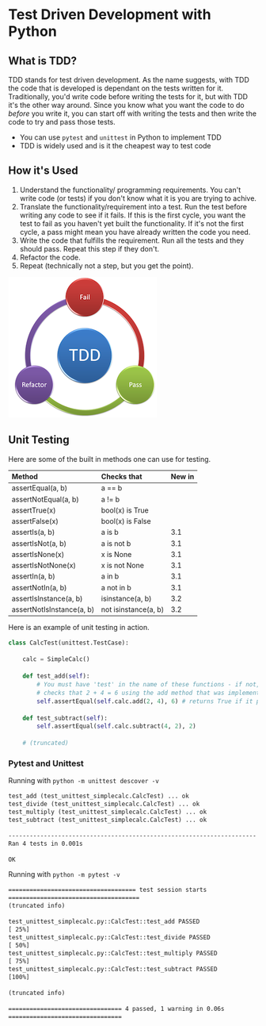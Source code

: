 # Test Driven Development with Python

## What is TDD?
TDD stands for test driven development. As the name suggests, with TDD the code that is developed is dependant on the tests written for it. Traditionally, you'd write code before writing the tests for it, but with TDD it's the other way around. Since you know what you want the code to do *before* you write it, you can start off with writing the tests and then write the code to try and pass those tests.  

- You can use ``pytest`` and ``unittest`` in Python to implement TDD
- TDD is widely used and is it the cheapest way to test code

## How it's Used 
1. Understand the functionality/ programming requirements. You can't write code (or tests) if you don't know what it is you are trying to achive.
2. Translate the functionality/requirement into a test. Run the test before writing any code to see if it fails. If this is the first cycle, you want the test to fail as you haven't yet built the functionality. If it's not the first cycle, a pass might mean you have already written the code you need.
3. Write the code that fulfills the requirement. Run all the tests and they should pass. Repeat this step if they don't.
4. Refactor the code.
5. Repeat (technically not a step, but you get the point).  

![Image showing TDD cycle](TDD.png)

## Unit Testing

Here are some of the built in methods one can use for testing.

|Method |   Checks that|   New in |
|:---|:---|:---|
|assertEqual(a, b)        |     a == b              ||
|assertNotEqual(a, b)     |     a != b              ||  
|assertTrue(x)            |    bool(x) is True     ||  
|assertFalse(x)           |    bool(x) is False    ||  
|assertIs(a, b)           |    a is b              |3.1|
|assertIsNot(a, b)        |    a is not b          |3.1|
|assertIsNone(x)          |    x is None           |3.1|
|assertIsNotNone(x)       |    x is not None       |3.1|
|assertIn(a, b)           |    a in b              |3.1|
|assertNotIn(a, b)        |    a not in b          |3.1|
|assertIsInstance(a, b)   |    isinstance(a, b)    |3.2|
|assertNotIsInstance(a, b)|    not isinstance(a, b)|3.2|

Here is an example of unit testing in action.
```python
class CalcTest(unittest.TestCase):
    
    calc = SimpleCalc()

    def test_add(self):
        # You must have 'test' in the name of these functions - if not, the python interpreter won't know what to test
        # checks that 2 + 4 = 6 using the add method that was implemented
        self.assertEqual(self.calc.add(2, 4), 6) # returns True if it passes

    def test_subtract(self):
        self.assertEqual(self.calc.subtract(4, 2), 2)

    # (truncated)
```

### Pytest and Unittest
Running with ``python -m unittest descover -v``
```
test_add (test_unittest_simplecalc.CalcTest) ... ok
test_divide (test_unittest_simplecalc.CalcTest) ... ok
test_multiply (test_unittest_simplecalc.CalcTest) ... ok
test_subtract (test_unittest_simplecalc.CalcTest) ... ok

----------------------------------------------------------------------
Ran 4 tests in 0.001s

OK
```

Running with ``python -m pytest -v``
```
==================================== test session starts =====================================
(truncated info)

test_unittest_simplecalc.py::CalcTest::test_add PASSED                                  [ 25%] 
test_unittest_simplecalc.py::CalcTest::test_divide PASSED                               [ 50%] 
test_unittest_simplecalc.py::CalcTest::test_multiply PASSED                             [ 75%] 
test_unittest_simplecalc.py::CalcTest::test_subtract PASSED                             [100%] 

(truncated info)

================================ 4 passed, 1 warning in 0.06s ================================
```
